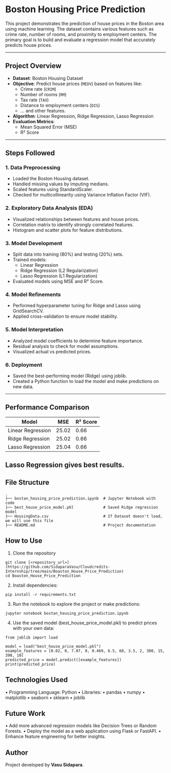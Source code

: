 # Boston Housing Price Prediction

This project demonstrates the prediction of house prices in the Boston area using machine learning. The dataset contains various features such as crime rate, number of rooms, and proximity to employment centers. The primary goal is to build and evaluate a regression model that accurately predicts house prices.

---

## Project Overview

- **Dataset**: Boston Housing Dataset
- **Objective**: Predict house prices (`MEDV`) based on features like:
  - Crime rate (`CRIM`)
  - Number of rooms (`RM`)
  - Tax rate (`TAX`)
  - Distance to employment centers (`DIS`)
  - ... and other features.
- **Algorithm**: Linear Regression, Ridge Regression, Lasso Regression
- **Evaluation Metrics**:
  - Mean Squared Error (MSE)
  - R² Score

---

## Steps Followed

### 1. Data Preprocessing

- Loaded the Boston Housing dataset.
- Handled missing values by imputing medians.
- Scaled features using StandardScaler.
- Checked for multicollinearity using Variance Inflation Factor (VIF).

### 2. Exploratory Data Analysis (EDA)

- Visualized relationships between features and house prices.
- Correlation matrix to identify strongly correlated features.
- Histogram and scatter plots for feature distributions.

### 3. Model Development

- Split data into training (80%) and testing (20%) sets.
- Trained models:
  - Linear Regression
  - Ridge Regression (L2 Regularization)
  - Lasso Regression (L1 Regularization)
- Evaluated models using MSE and R² Score.

### 4. Model Refinements

- Performed hyperparameter tuning for Ridge and Lasso using GridSearchCV.
- Applied cross-validation to ensure model stability.

### 5. Model Interpretation

- Analyzed model coefficients to determine feature importance.
- Residual analysis to check for model assumptions.
- Visualized actual vs predicted prices.

### 6. Deployment

- Saved the best-performing model (Ridge) using joblib.
- Created a Python function to load the model and make predictions on new data.

---

## Performance Comparison

| Model             | MSE   | R² Score |
| ----------------- | ----- | -------- |
| Linear Regression | 25.02 | 0.66     |
| Ridge Regression  | 25.02 | 0.66     |
| Lasso Regression  | 25.04 | 0.66     |

## Lasso Regression gives best results.

## File Structure

```plaintext
.
├── bostan_housing_price_prediction.ipynb  # Jupyter Notebook with code
├── best_house_price_model.pkl             # Saved Ridge regression model
├── HousingData.csv                        # If Dataset doesn't load, we will use this file
├── README.md                              # Project documentation
```

## How to Use

1. Clone the repository
```
git clone [<repository_url>](https://github.com/SidaparaVasu/Cloudcredits-Internship/tree/main/Boaston_House_Price_Prediction)
cd Boaston_House_Price_Prediction
```

2. Install dependencies:
```
pip install -r requirements.txt
```

3. Run the notebook to explore the project or make predictions:
```
jupyter notebook bostan_housing_price_prediction.ipynb
```

4. Use the saved model (best_house_price_model.pkl) to predict prices with your own data:
```
from joblib import load

model = load("best_house_price_model.pkl")
example_features = [0.02, 0, 7.07, 0, 0.469, 6.5, 68, 3.5, 2, 300, 15, 390, 10]
predicted_price = model.predict([example_features])
print(predicted_price)
```

## Technologies Used

• Programming Language: Python
• Libraries:
    • pandas
    • numpy
    • matplotlib
    • seaborn
    • sklearn
    • joblib


## Future Work
• Add more advanced regression models like Decision Trees or Random Forests.
• Deploy the model as a web application using Flask or FastAPI.
• Enhance feature engineering for better insights.


## Author
Project developed by **Vasu Sidapara**.
